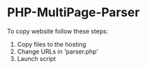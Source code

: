 # PHP-MultiPage-Parser
To copy website follow these steps:<br>
1. Copy files to the hosting
2. Change URLs in 'parser.php'
3. Launch script
